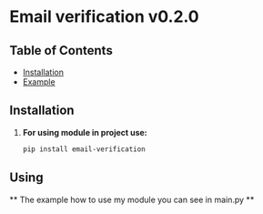 # Email verification v0.2.0


## Table of Contents

- [Installation](#installation)
- [Example](#using)

## Installation

1. **For using module in project use:**

   ```bash
   pip install email-verification
   ```
## Using
** The example how to use my module you can see in main.py **
